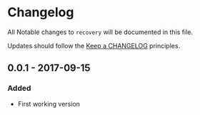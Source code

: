 # Changelog

All Notable changes to `recovery` will be documented in this file.

Updates should follow the [Keep a CHANGELOG](http://keepachangelog.com/) principles.

## 0.0.1 - 2017-09-15
### Added
- First working version
